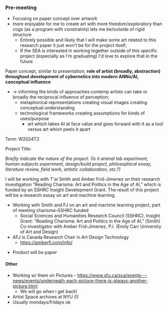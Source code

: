 ### Pre-meeting

- Focusing on paper concept over artwork
- more enjoyable for me to create art with more freedom/exploratory than cogs (as a program with constraints) lets me be/outside of rigid structure
	- Entirely possible and likely that I will make some art related to this research paper it just won't be for the project itself; 
	- If the SEA is interested in working together outside of this specific project (especially as I'm graduating) I'd love to explore that in the future


Paper concept, similar to presentation; **role of artist (broadly, abstraction) throughout development of cybernetics into modern ANNs/AI, conceptual influence** 
- → informing the kinds of approaches contemp artists can take or broadly the reciprocal influence of perception; 
	- metaphorical representations creating visual images creating conceptual understanding 
	- technological frameworks creating assumptions for kinds of uses/purpose
		- art which takes AI at face value and goes forward with it as a tool versus art which peels it apart 


Term: W2024T2

Project Title: 

*Briefly indicate the nature of the project. (Is it animal lab experiment, human subjects experiment, design/build project, philosophical essay, literature review, field work, artistic collaboration, etc.?)*

I will be working with T'ai Smith and Amber Frid-Jimenez on their research investigation “Reading Charisma: Art and Politics in the Age of AI,” which is funded by an SSHRC Insight Development Grant. The result of this project will be a research essay on art and machine learning. 

- Working with Smith and FJ on an art and machine learning project, part of meeting charisma–SSHRC funded 
	- Social Sciences and Humanities Research Council (SSHRC), Insight Grant: “Reading Charisma: Art and Politics in the Age of AI,” (Smith) Co-investigator with Amber Frid-Jimenez, P.I. (Emily Carr University of Art and Design) 
- AFJ is Canada Research Chair in Art Design Technology
	- https://amberfj.com/info/
* Product will be paper 

#### Other
- Working w/ them on Pictures - https://www.sfu.ca/sca/events---news/events/underneath-each-picture-there-is-always-another-picture.html
	- We will go when i get back! 
- Artist Space archives at NYU (!) 
- Usually mondays/fridays ok 